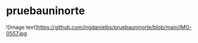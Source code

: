 # pruebauninorte

![Image text]https://github.com/ingdanielbs/pruebauninorte/blob/main/IMG-0557.jpg
